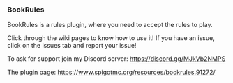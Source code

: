 ### BookRules

BookRules is a rules plugin, where you need to accept the rules to play.

Click through the wiki pages to know how to use it! If you have an issue, click on the issues tab and report your issue!

To ask for support join my Discord server: https://discord.gg/MJkVb2NMPS 

The plugin page: https://www.spigotmc.org/resources/bookrules.91272/
